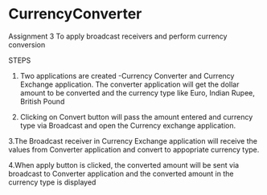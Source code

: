 # CurrencyConverter





Assignment 3 To apply broadcast receivers and perform currency conversion

STEPS

1. Two applications are created -Currency Converter and Currency Exchange application. The converter application will get the dollar amount to be converted and the currency type like Euro, Indian Rupee, British Pound

2. Clicking on Convert button will pass the amount entered and currency type via Broadcast and open the Currency exchange application.


      			  







3.The Broadcast receiver in Currency Exchange application will receive the values from Converter application and convert to appopriate currency type. 

4.When apply button is clicked, the converted amount will be sent via broadcast to Converter application and the converted amount in the currency type is displayed


     		          


